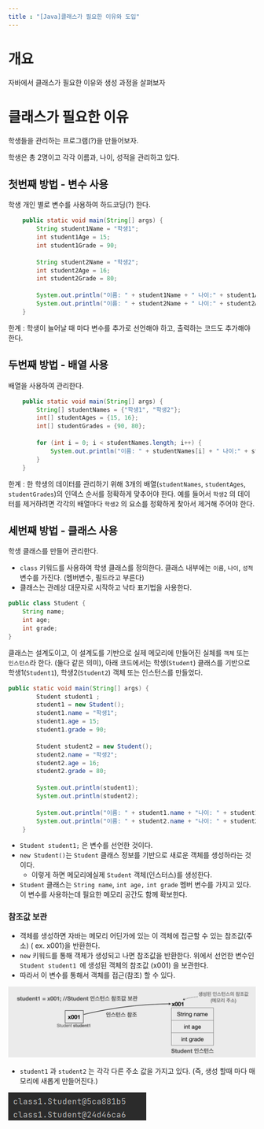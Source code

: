 ```yaml
---
title : "[Java]클래스가 필요한 이유와 도입"
---
```

# 개요

자바에서 클래스가 필요한 이유와 생성 과정을 살펴보자


# 클래스가 필요한 이유

학생들을 관리하는 프로그램(?)을 만들어보자.

학생은 총 2명이고 각각 이름과, 나이, 성적을 관리하고 있다.


## 첫번째 방법 - 변수 사용

학생 개인 별로 변수를 사용하여 하드코딩(?) 한다.

```java
    public static void main(String[] args) {
        String student1Name = "학생1";
        int student1Age = 15;
        int student1Grade = 90;

        String student2Name = "학생2";
        int student2Age = 16;
        int student2Grade = 80;

        System.out.println("이름: " + student1Name + " 나이:" + student1Age + " 성적:" + student1Grade);
        System.out.println("이름: " + student2Name + " 나이:" + student2Age + " 성적:" + student2Grade);
    }
```

한계 : 학생이 늘어날 때 마다 변수를 추가로 선언해야 하고, 출력하는 코드도 추가해야한다.


## 두번째 방법 - 배열 사용

배열을 사용하여 관리한다.

```java
    public static void main(String[] args) {
        String[] studentNames = {"학생1", "학생2"};
        int[] studentAges = {15, 16};
        int[] studentGrades = {90, 80};

        for (int i = 0; i < studentNames.length; i++) {
            System.out.println("이름: " + studentNames[i] + " 나이:" + studentAges[i] + " 성적:" + studentGrades[i]);
        }
    }
```

한계 : 한 학생의 데이터를 관리하기 위해 3개의 배열(`studentNames`, `studentAges`, `studentGrades`)의 인덱스 순서를 정확하게 맞추어야 한다. 예를 들어서 `학생2` 의 데이터를 제거하려면 각각의 배열마다 `학생2` 의 요소를 정확하게 찾아서 제거해 주어야 한다.


## 세번째 방법 - 클래스 사용

학생 클래스를 만들어 관리한다.

- `class` 키워드를 사용하여 학생 클래스를 정의한다. 클래스 내부에는 `이름`, `나이`, `성적` 변수를 가진다. (멤버변수, 필드라고 부른다)
- 클래스는 관례상 대문자로 시작하고 낙타 표기법을 사용한다.

```java
public class Student {
    String name;
    int age;
    int grade;
}
```


클래스는 설계도이고, 이 설계도를 기반으로 실제 메모리에 만들어진 실체를 `객체` 또는 `인스턴스`라 한다. (둘다 같은 의미), 아래 코드에서는 학생(`Student`) 클래스를 기반으로 학생1(`Student1`), 학생2(`Student2`) 객체 또는 인스턴스를 만들었다.

```java
public static void main(String[] args) {
        Student student1 ;
        student1 = new Student();
        student1.name = "학생1";
        student1.age = 15;
        student1.grade = 90;

    	Student student2 = new Student();
        student2.name = "학생2";
        student2.age = 16;
        student2.grade = 80;

    	System.out.println(student1);
    	System.out.println(student2);

    	System.out.println("이름: " + student1.name + "나이: " + student1.age + " 등급 : " + student1.grade);
        System.out.println("이름: " + student2.name + "나이: " + student2.age + " 등급 : " + student2.grade);
    }
```

* `Student student1;` 은 변수를 선언한 것이다.
* `new Student()`는 `Student` 클래스 정보를 기반으로 새로운 객체를 생성하라는 것이다.
  * 이렇게 하면 메모리에실제 `Student` 객체(인스터스)를 생성한다.
* `Student` 클래스는 `String name`, `int age,` `int grade` 멤버 변수를 가지고 있다. 이 변수를 사용하는데 필요한 메모리 공간도 함께 확보한다.

### 참조값 보관

- 객체를 생성하면 자바는 메모리 어딘가에 있는 이 객체에 접근할 수 있는 참조값(주소) ( ex. x001)을 반환한다.
- `new` 키워드를 통해 객체가 생성되고 나면 참조값을 반환한다. 위에서 선언한 변수인 `Student student1 `에 생성된 객체의 참조값 (x001) 을 보관한다.
- 따라서 이 변수를 통해서 객체를 접근(참조) 할 수 있다.

![1713455978440](../images/2024-04-18-java-class/1713455978440.png)

* `student1` 과 `student2` 는 각각 다른 주소 값을 가지고 있다. (즉, 생성 할때 마다 매모리에 새롭게 만들어진다.)

![1713456260609](../images/2024-04-18-java-class/1713456260609.png)
